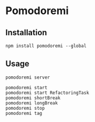 # Pomodoremi

## Installation

```shell
npm install pomodoremi --global
```

## Usage

```shell
pomodoremi server

pomodoremi start
pomodoremi start RefactoringTask
pomodoremi shortBreak
pomodoremi longBreak
pomodoremi stop
pomodoremi tag
```
